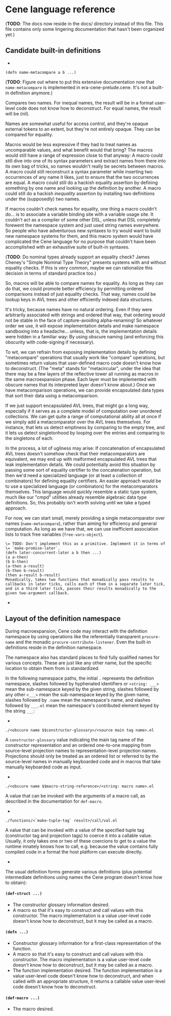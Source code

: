 # Cene language reference


(**TODO**: The docs now reside in the docs/ directory instead of this file. This file contains only some lingering documentation that hasn't been organized yet.)


## Candidate built-in definitions

-
```
(defn name-metacompare a b ...)
```
(**TODO**: Figure out where to put this extensive documentation now that `name-metacompare` is implemented in era-cene-prelude.cene. It's not a built-in definition anymore.)

Compares two names. For inequal names, the result will be in a format user-level code does not know how to deconstruct. For equal names, the result will be (nil).

Names are somewhat useful for access control, and they're opaque external tokens to an extent, but they're not entirely opaque. They can be compared for equality.

Macros would be less expressive if they had to treat names as uncomparable values, and what benefit would that bring? The macros would still have a range of expression close to that anyway: A macro could still dive into one of its syntax parameters and extract names from there into its own bag of tricks, so names wouldn't really be secrets between macros. A macro could still reconstruct a syntax parameter while inserting two occurrences of any name it likes, just to ensure that the two occurrences are equal. A macro could still do a hackish equality assertion by defining something by one name and looking up the definition by another. A macro could still do a hackish *inequality* assertion by installing two definitions under the (supposedly) two names.

If macros couldn't check names for equality, one thing a macro couldn't do... is to associate a variable binding site with a variable usage site. It couldn't act as a compiler of some other DSL, unless that DSL completely forewent the namespace system and just used string names everywhere. So people who have adventurous new syntaxes to try would want to build new namespace systems for them, and this macro system would have complicated the Cene language for no purpose that couldn't have been accomplished with an exhaustive suite of built-in syntaxes.

(**TODO**: Do nominal types already support an equality check? James Cheney's "Simple Nominal Type Theory" presents systems with and without equality checks. If this is very common, maybe we can rationalize this decision in terms of standard practice too.)

So, macros will be able to compare names for equality. As long as they can do that, we could promote better efficiency by permitting ordered comparisons instead of just equality checks. That way, names could be lookup keys in AVL trees and other efficiently indexed data structures.

It's tricky, because names have no natural ordering. Even if they were arbitrarily associated with strings and ordered that way, that ordering would not be stable in the face of capture-avoiding alpha-renaming! So whatever order we use, it will expose implementation details and make namespace sandboxing into a headache... unless, that is, the implementation details were hidden in a familiar way: By using obscure naming (and enforcing this obscurity with code-signing if necessary).

To wit, we can refrain from exposing implementation details by defining "metacompare" operations that usually work like "compare" operations, but sometimes return values that user-defined macro code doesn't know how to deconstruct. (The "meta" stands for "metacircular", under the idea that there may be a few layers of the reflective tower all running as macros in the same macroexpansion phase. Each layer must be implemented with obscure names that its interpreted layer doesn't know about.) Once we have metacomparison operations, we can provide encapsulated data types that sort their data using a metacomparison.

If we just support encapsulated AVL trees, that might go a long way, especially if it serves as a complete model of computation over unordered collections. We can get quite a range of computational ability all at once if we simply add a metacomparator over the AVL trees themselves. For instance, that lets us detect emptiness by comparing to the empty tree, and it lets us detect singletonhood by looping over the entries and comparing to the singletons of each.

In the process, a lot of ugliness may arise: If concatenation of encapsulated AVL trees doesn't somehow check that their metacomparators are equivalent, we may end up with malformed encapsulated AVL trees that leak implementation details. We could potentially avoid this situation by passing some sort of equality certifier to the concatenation operation, but then we'd need a specialized language (or at least a collection of combinators) for defining equality certifiers. An easier approach would be to use a specialized language (or combinators) for the metacomparators themselves. This language would quickly resemble a static type system, much like our "cmpd" utilities already resemble algebraic data type definitions. So, this probably isn't worth solving until we take a typed approach.

For now, we can start small, merely providing a single metacomparator over names (`name-metacompare`), rather than aiming for efficiency and general computation. As long as we have that, we can use inefficient association lists to track free variables (`free-vars-object`).

```
\= TODO: Don't implement this as a primitive. Implement it in terms of
\= `make-promise-later`.
(defn later-concurrent-later a b then ...)
(a a-then)
(b b-then)
(a-then a-result)
(b-then b-result)
(then a-result b-result)
Monadically, takes two functions that monadically pass results to
callbacks in later ticks, calls each of them in a separate later tick,
and in a third later tick, passes their results monadically to the
given two-argument callback.
```

-



## Layout of the definition namespace

During macroexpansion, Cene code may interact with the definition namespace by using operations like the referentially transparent `procure-name` and the monadic `procure-contribute-listener`. Even the built-in definitions reside in the definition namespace.

The namespace also has standard places to find fully qualified names for various concepts. These are just like any other name, but the specific location to obtain them from is standardized.

In the following namespace paths, the initial `.` represents the definition namespace, slashes followed by hyphenated identifiers or `<string: ___>` mean the sub-namespace keyed by the given string, slashes followed by any other `<___>` mean the sub-namespace keyed by the given name, slashes followed by `.name` mean the namespace's name, and slashes followed by `___.el` mean the namespace's contributed element keyed by the string `___`:

-
```
./<obscure name $$constructor-glossary>/<source main tag name>.el
```
A `constructor-glossary` value indicating the main tag name of the constructor representation and an ordered one-to-one mapping from source-level projection names to representation-level projection names. Projections should only be treated as an ordered list or referred to by the source-level names in manually keyboarded code and in macros that take manually keyboarded code as input.

-
```
./<obscure name $$macro-string-reference>/<string: macro name>.el
```
A value that can be invoked with the arguments of a macro call, as described in the documentation for `def-macro`.

-
```
./functions/<`make-tuple-tag` result>/call/val.el
```
A value that can be invoked with a value of the specified tuple tag (constructor tag and projection tags) to coerce it into a callable value. Usually, it only takes one or two of these coercions to get to a value the runtime innately knows how to call, e.g. because the value contains fully compiled code in a format the host platform can execute directly.

-

The usual definition forms generate various definitions (plus potential intermediate definitions using names the Cene program doesn't know how to obtain):

#### `(def-struct ...)`
  * The constructor glossary information desired.
  * A macro so that it's easy to construct and call values with this constructor. The macro implementation is a value user-level code doesn't know how to deconstruct, but it may be called as a macro.

#### `(defn ...)`
  * Constructor glossary information for a first-class representation of the function.
  * A macro so that it's easy to construct and call values with this constructor. The macro implementation is a value user-level code doesn't know how to deconstruct, but it may be called as a macro.
  * The function implementation desired. The function implementation is a value user-level code doesn't know how to deconstruct, and when called with an appropriate structure, it returns a callable value user-level code doesn't know how to deconstruct.

#### `(def-macro ...)`
  * The macro desired.
